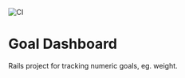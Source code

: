 ![CI](https://github.com/dandezille/goal-dashboard/workflows/CI/badge.svg)

# Goal Dashboard

Rails project for tracking numeric goals, eg. weight.
